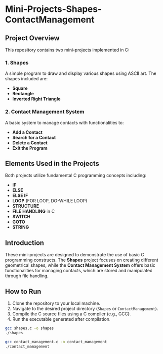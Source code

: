 # Mini-Projects-Shapes-ContactManagement

## Project Overview

This repository contains two mini-projects implemented in C:

### 1. Shapes
A simple program to draw and display various shapes using ASCII art. The shapes included are:
- **Square**
- **Rectangle**
- **Inverted Right Triangle**

### 2. Contact Management System
A basic system to manage contacts with functionalities to:
- **Add a Contact**
- **Search for a Contact**
- **Delete a Contact**
- **Exit the Program**

## Elements Used in the Projects

Both projects utilize fundamental C programming concepts including:
- **IF**
- **ELSE**
- **ELSE IF**
- **LOOP** (FOR LOOP, DO-WHILE LOOP)
- **STRUCTURE**
- **FILE HANDLING** in C
- **SWITCH**
- **GOTO**
- **STRING**

## Introduction

These mini-projects are designed to demonstrate the use of basic C programming constructs. The **Shapes** project focuses on creating different geometrical shapes, while the **Contact Management System** offers basic functionalities for managing contacts, which are stored and manipulated through file handling.

## How to Run

1. Clone the repository to your local machine.
2. Navigate to the desired project directory (`Shapes` or `ContactManagement`).
3. Compile the C source files using a C compiler (e.g., GCC).
4. Run the executable generated after compilation.

```bash
gcc shapes.c -o shapes
./shapes

gcc contact_management.c -o contact_management
./contact_management
